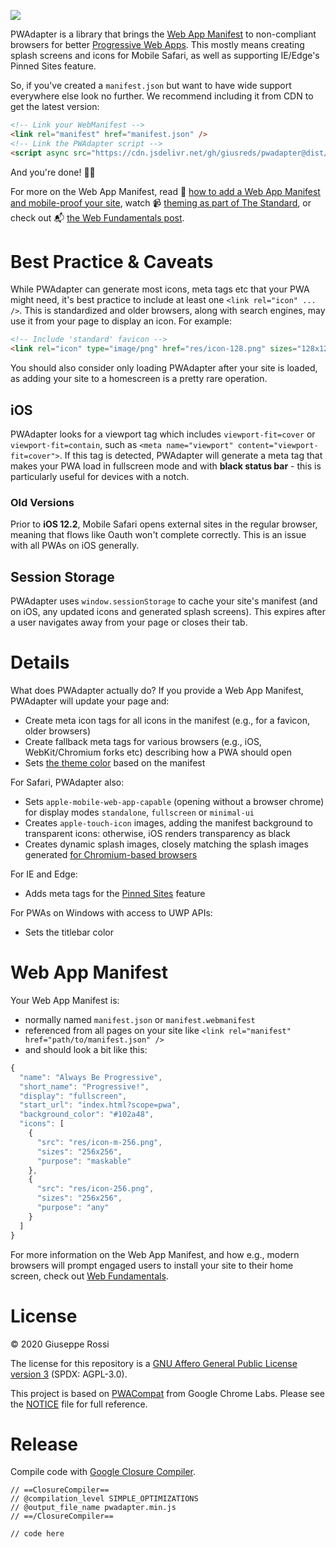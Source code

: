 [![](https://data.jsdelivr.com/v1/package/gh/giusreds/pwadapter/badge)](https://www.jsdelivr.com/package/gh/giusreds/pwadapter)

PWAdapter is a library that brings the [Web App Manifest](https://developers.google.com/web/fundamentals/web-app-manifest/) to non-compliant browsers for better [Progressive Web Apps](https://en.wikipedia.org/wiki/Progressive_Web_Apps).
This mostly means creating splash screens and icons for Mobile Safari, as well as supporting IE/Edge's Pinned Sites feature.

So, if you've created a `manifest.json` but want to have wide support everywhere else look no further.
We recommend including it from CDN to get the latest version:

```html
<!-- Link your WebManifest -->
<link rel="manifest" href="manifest.json" />
<!-- Link the PWAdapter script -->
<script async src="https://cdn.jsdelivr.net/gh/giusreds/pwadapter@dist/pwadapter.min.js"></script>
```

And you're done! 🎉📄

For more on the Web App Manifest, read 📖 [how to add a Web App Manifest and mobile-proof your site](https://medium.com/dev-channel/how-to-add-a-web-app-manifest-and-mobile-proof-your-site-450e6e485638), watch 📹 [theming as part of The Standard](https://www.youtube.com/watch?v=5fEMTxpA6BA), or check out 📬 [the Web Fundamentals post](https://developers.google.com/web/fundamentals/web-app-manifest/).


# Best Practice &amp; Caveats

While PWAdapter can generate most icons, meta tags etc that your PWA might need, it's best practice to include at least one `<link rel="icon" ... />`.
This is standardized and older browsers, along with search engines, may use it from your page to display an icon.
For example:

```html
<!-- Include 'standard' favicon -->
<link rel="icon" type="image/png" href="res/icon-128.png" sizes="128x128" />
```

You should also consider only loading PWAdapter after your site is loaded, as adding your site to a homescreen is a pretty rare operation.

## iOS

PWAdapter looks for a viewport tag which includes `viewport-fit=cover` or `viewport-fit=contain`, such as `<meta name="viewport" content="viewport-fit=cover">`.
If this tag is detected, PWAdapter will generate a meta tag that makes your PWA load in fullscreen mode and with **black status bar** - this is particularly useful for devices with a notch.

<!--
You can customize the generated splash screen's font by using a CSS Variable.
For example:

```html
<style>
  link[rel="manifest"] {
     --PWAdapter-splash-font: 24px Verdana;
  }
</style>
```

This is set directly as a [canvas font](https://developer.mozilla.org/en-US/docs/Web/API/CanvasRenderingContext2D/font), so you must as a minimum include size _and_ family.
The default value is "24px HelveticaNeue-CondensedBold".

⚠️ PWAdapter won't wait for your fonts to load, so if you're using custom fonts, be sure to only load the library after they're ready.
-->

### Old Versions

Prior to **iOS 12.2**, Mobile Safari opens external sites in the regular browser, meaning that flows like Oauth won't complete correctly.
This is an issue with all PWAs on iOS generally.

## Session Storage

PWAdapter uses `window.sessionStorage` to cache your site's manifest (and on iOS, any updated icons and generated splash screens).
This expires after a user navigates away from your page or closes their tab.

# Details

What does PWAdapter actually do?
If you provide a Web App Manifest, PWAdapter will update your page and:

* Create meta icon tags for all icons in the manifest (e.g., for a favicon, older browsers)
* Create fallback meta tags for various browsers (e.g., iOS, WebKit/Chromium forks etc) describing how a PWA should open
* Sets [the theme color](https://developers.google.com/web/updates/2014/11/Support-for-theme-color-in-Chrome-39-for-Android) based on the manifest

For Safari, PWAdapter also:

* Sets `apple-mobile-web-app-capable` (opening without a browser chrome) for display modes `standalone`, `fullscreen` or `minimal-ui`
* Creates `apple-touch-icon` images, adding the manifest background to transparent icons: otherwise, iOS renders transparency as black
* Creates dynamic splash images, closely matching the splash images generated [for Chromium-based browsers](https://cs.chromium.org/chromium/src/chrome/android/java/src/org/chromium/chrome/browser/webapps/WebappSplashScreenController.java?type=cs&q=webappsplash&sq=package:chromium&g=0&l=70)

For IE and Edge:

* Adds meta tags for the [Pinned Sites](https://blogs.msdn.microsoft.com/jennifer/2011/04/20/ie-pinned-sites-part-1-what-are-pinned-sites/) feature

For PWAs on Windows with access to UWP APIs:

* Sets the titlebar color

# Web App Manifest

Your Web App Manifest is:

* normally named `manifest.json` or `manifest.webmanifest`
* referenced from all pages on your site like `<link rel="manifest" href="path/to/manifest.json" />`
* and should look a bit like this:

```js
{
  "name": "Always Be Progressive",
  "short_name": "Progressive!",
  "display": "fullscreen",
  "start_url": "index.html?scope=pwa",
  "background_color": "#102a48",
  "icons": [
    {
      "src": "res/icon-m-256.png",
      "sizes": "256x256",
      "purpose": "maskable"
    },
    {
      "src": "res/icon-256.png",
      "sizes": "256x256",
      "purpose": "any"
    }
  ]
}
```

For more information on the Web App Manifest, and how e.g., modern browsers will prompt engaged users to install your site to their home screen, check out [Web Fundamentals](https://developers.google.com/web/fundamentals/web-app-manifest/).

# License

&copy; 2020 Giuseppe Rossi

The license for this repository is a [GNU Affero General Public License version 3](LICENSE) (SPDX: AGPL-3.0). 

This project is based on [PWACompat](https://github.com/GoogleChromeLabs/pwacompat/) from Google Chrome Labs. Please see the [NOTICE](NOTICE) file for full reference.

# Release

Compile code with [Google Closure Compiler](https://closure-compiler.appspot.com/home).

```
// ==ClosureCompiler==
// @compilation_level SIMPLE_OPTIMIZATIONS
// @output_file_name pwadapter.min.js
// ==/ClosureCompiler==

// code here
```